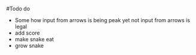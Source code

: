 #Todo do
* Some how input from arrows is being peak yet not input from arrows is legal
* add score
* make snake eat
* grow snake
